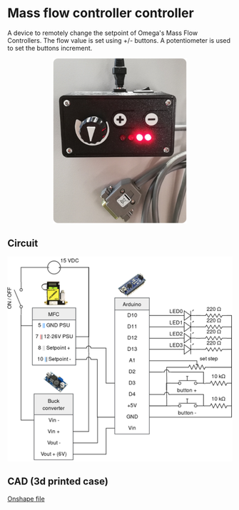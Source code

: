 # Mass flow controller controller

A device to remotely change the setpoint of Omega's Mass Flow Controllers. The flow value is set using +/- buttons. A potentiometer is used to set the buttons increment.

<p align="center">
    <img src="pic.png" width="300px">
</p>

## Circuit

<p align="center">
    <img src="circuit.png" width="700px">
</p>

## CAD (3d printed case)

[Onshape file](https://cad.onshape.com/documents/919652335b20ed148a0a40ce/w/c5db6c015aa6b4d4c2422cc1/e/e19aaa403e4b71d81181d992)
